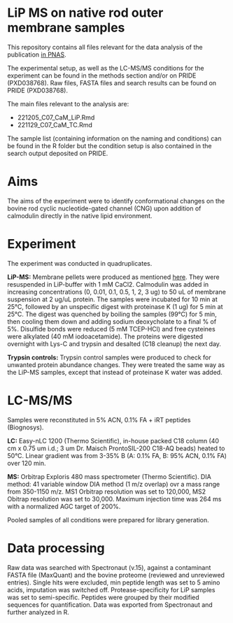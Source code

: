 # LiP MS on native rod outer membrane samples

This repository contains all files relevant for the data analysis of the publication [in PNAS](https://www.pnas.org/doi/10.1073/pnas.2300309120). 

The experimental setup, as well as the LC-MS/MS conditions for the experiment can be found in the methods section and/or on PRIDE (PXD038768). 
Raw files, FASTA files and search results can be found on PRIDE (PXD038768).

The main files relevant to the analysis are: 
  * 221205_C07_CaM_LiP.Rmd
  * 221129_C07_CaM_TC.Rmd
  
The sample list (containing information on the naming and conditions) can be found in the R folder but the condition setup is also contained in the search output deposited on PRIDE.
 
 # Aims
 
 The aims of the experiment were to identify conformational changes on the bovine rod cyclic nucleotide-gated channel (CNG) upon addition of calmodulin directly in the native lipid environment. 
 
 # Experiment 
 
The experiment was conducted in quadruplicates. 

**LiP-MS:** 
Membrane pellets were produced as mentioned [here](https://www.nature.com/articles/s41594-021-00700-8). They were resuspended in LiP-buffer with 1 mM CaCl2.
Calmodulin was added in increasing concentrations (0, 0.01, 0.1, 0.5, 1, 2, 3 ug) to 50 uL of membrane suspension at 2 ug/uL protein.
The samples were incubated for 10 min at 25°C, followed by an unspecific digest with proteinase K (1 ug) for 5 min at 25°C. 
The digest was quenched by boiling the samples (99°C) for 5 min, then cooling them down and adding sodium deoxycholate to a final % of 5%. 
Disulfide bonds were reduced (5 mM TCEP-HCl) and free cysteines were alkylated (40 mM iodoacetamide). 
The proteins were digested overnight with Lys-C and trypsin and desalted (C18 cleanup) the next day.

**Trypsin controls:**
Trypsin control samples were produced to check for unwanted protein abundance changes. They were treated the same way as the LiP-MS samples, except that instead of proteinase K water was added.

# LC-MS/MS
Samples were reconstituted in 5% ACN, 0.1% FA + iRT peptides (Biognosys). 

**LC:** Easy-nLC 1200 (Thermo Scientific), in-house packed C18 column (40 cm x 0.75 um i.d.; 3 um Dr. Maisch ProntoSIL-200 C18-AQ beads) heated to 50°C. 
Linear gradient was from 3-35% B (A: 0.1% FA, B: 95% ACN, 0.1% FA) over 120 min. 

**MS:** Orbitrap Exploris 480 mass spectrometer (Thermo Scientific). 
DIA method: 41 variable window DIA method (1 m/z overlap) ovr a mass range from 350-1150 m/z. MS1 Orbitrap resolution was set to 120,000, MS2 Obitrap resolution was set to 30,000. Maximum injection time was 264 ms with a normalized AGC target of 200%. 

Pooled samples of all conditions were prepared for library generation. 

# Data processing
Raw data was searched with Spectronaut (v.15), against a contaminant FASTA file (MaxQuant) and the bovine proteome (reviewed and unreviewed entries). 
Single hits were excluded, min peptide length was set to 5 amino acids, imputation was switched off. Protease-specificity for LiP samples was set to semi-specific. Peptides were grouped by their modified sequences for quantification. 
Data was exported from Spectronaut and further analyzed in R.
